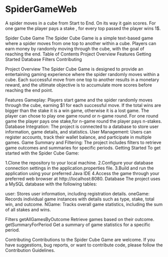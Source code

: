 # SpiderGameWeb
A spider moves in a cube from Start to End. On its way it gain scores. For one game the player pays a stake , for every top passed the player wins 1$.

Spider Cube Game
The Spider Cube Game is a simple text-based game where a spider moves from one top to another within a cube. Players can earn money by randomly moving through the cube, with the goal of reaching the end.
Table of Contents
Project Overview
Features
Getting Started
Database
Filters
Contributing

Project Overview
The Spider Cube Game is designed to provide an entertaining gaming experience where  the spider randomly moves within a cube. Each successful move from one top to another results in a monetary reward, and the ultimate objective is to accumulate more scores before reaching the end point.

Features
Gameplay: Players start game and the spider randomly moves through the cube, earning $1 for each successful move.
If the total wins are bigger than the stake it is a win game, otherwise it is a lost game. The player can chose to play one game round or n-game round. For one round game the player pays one stake,for n-game round the player pays n-stakes.
Database Integration: The project is connected to a database to store user information, game details, and statistics.
User Management: Users can register accounts, track their wallet balance, and participate in multiple games.
Game Summary and Filtering: The project includes filters to retrieve game outcomes and summaries for specific periods.
Getting Started
To get started with the Spider Cube Game:

1.Clone the repository to your local machine.
2.Configure your database connection settings in the application.properties file.
3.Build and run the application using your preferred Java IDE
4.Access the game through your preferred web browser at http://localhost:8080.
Database
The project uses a MySQL database with the following tables:

user: Stores user information, including registration details.
oneGame: Records individual game instances with details such as type, stake, total win, and outcome.
NGame: Tracks overall game statistics, including the sum of all stakes and wins.

Filters
getAllGamesByOutcome
Retrieve games based on their outcome.
getSummaryForPeriod
Get a summary of game statistics for a specific period.

Contributing
Contributions to the Spider Cube Game are welcome. If you have suggestions, bug reports, or want to contribute code, please follow the Contribution Guidelines.
